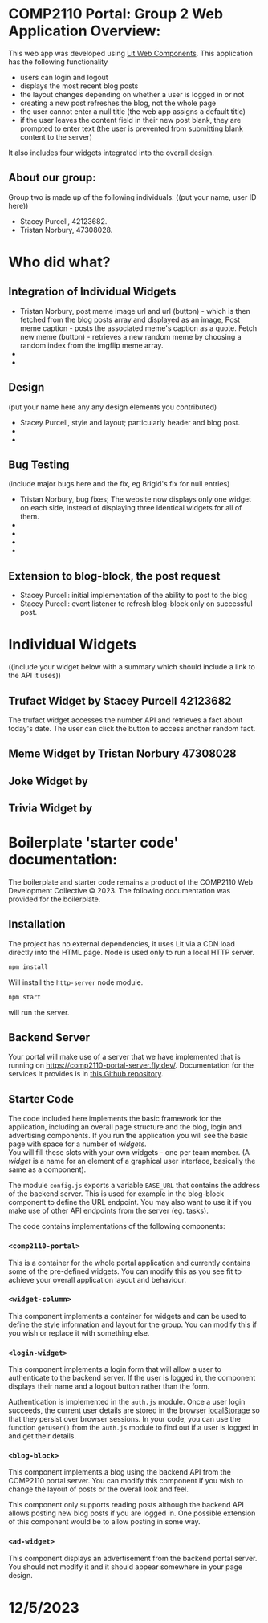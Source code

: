 # COMP2110 Portal: Group 2 Web Application Overview:
This web app was developed using [Lit Web Components](https://lit.dev/). 
This application has the following functionality
* users can login and logout
* displays the most recent blog posts
* the layout changes depending on whether a user is logged in or not
* creating a new post refreshes the blog, not the whole page
* the user cannot enter a null title (the web app assigns a default title)
* if the user leaves the content field in their new post blank, they are prompted to enter text
    (the user is prevented from submitting blank content to the server)

It also includes four widgets integrated into the overall design. 
## About our group: 
Group two is made up of the following individuals: 
((put your name, user ID here))
* Stacey Purcell, 42123682. 
* Tristan Norbury, 47308028.

# Who did what?
## Integration of Individual Widgets 
* Tristan Norbury, post meme image url and url (button) - which is then fetched from the blog posts array and displayed as an image, Post meme caption - posts the associated meme's caption as a quote. Fetch new meme (button) - retrieves a new random meme by choosing a random index from the imgflip meme array.
* 
* 


## Design 
(put your name here any any design elements you contributed)
* Stacey Purcell, style and layout; particularly header and blog post.
* 
* 

## Bug Testing
(include major bugs here and the fix, eg Brigid's fix for null entries)
* Tristan Norbury, bug fixes; The website now displays only one widget on each side, instead of displaying three identical widgets for all of them.
* 
* 
* 
* 

## Extension to blog-block, the post request
* Stacey Purcell: initial implementation of the ability to post to the blog
* Stacey Purcell: event listener to refresh blog-block only on successful post.  

# Individual Widgets
((include your widget below with a summary which should include a link to the API it uses))
## Trufact Widget by Stacey Purcell 42123682
The trufact widget accesses the number API and retrieves a fact about today's date. 
The user can click the button to access another random fact. 

## Meme Widget by Tristan Norbury 47308028

## Joke Widget by

## Trivia Widget by

# Boilerplate 'starter code' documentation: 
The boilerplate and starter code remains a product of the COMP2110 Web Development Collective © 2023. The following documentation was provided for the boilerplate.
## Installation

The project has no external dependencies, it uses Lit via a CDN load directly into
the HTML page.   Node is used only to run a local HTTP server.

```bash
npm install
```

Will install the `http-server` node module.

```bash
npm start
```

will run the server.

## Backend Server

Your portal will make use of a server that we have implemented that is running on <https://comp2110-portal-server.fly.dev/>.   Documentation for the services it provides
is in [this Github repository](https://github.com/COMP2110-2023/comp2110-portal-server/).

## Starter Code

The code included here implements the basic framework for the application, including
an overall page structure and the blog, login and advertising components.  If you run
the application you will see the basic page with space for a number of _widgets_.  
You will fill these slots with your own widgets - one per team member. (A _widget_
is a name for an element of a graphical user interface, basically the same as a
component).

The module `config.js` exports a variable `BASE_URL` that contains the address
of the backend server. This is used for example in the blog-block component
to define the URL endpoint.  You may also want to use it if you make use of
other API endpoints from the server (eg. tasks).

The code contains implementations of the following components:

### `<comp2110-portal>`

This is a container for the whole portal application and currently contains 
some of the pre-defined widgets.  You can modify this as you see fit to achieve
your overall application layout and behaviour.

### `<widget-column>`

This component implements a container for widgets and can be used to define
the style information and layout for the group.  You can modify this if you
wish or replace it with something else.

### `<login-widget>`

This component implements a login form that will allow a user to authenticate to the
backend server.   If the user is logged in, the component displays their name and
a logout button rather than the form.  

Authentication is implemented in the `auth.js` module.  Once a user login succeeds,
the current user details are stored in the browser [localStorage](https://developer.mozilla.org/en-US/docs/Web/API/Web_Storage_API/Using_the_Web_Storage_API) so that
they persist over browser sessions.  In your code, you can use the function
`getUser()` from the `auth.js` module to find out if a user is logged in and get
their details.  

### `<blog-block>`

This component implements a blog using the backend API from the COMP2110 portal server.
You can modify this component if you wish to change the layout of posts or the overall look and feel.  

This component only supports reading posts although the backend API allows posting new blog
posts if you are logged in.  One possible extension of this component would be to allow
posting in some way.

### `<ad-widget>`

This component displays an advertisement from the backend portal server. You should not
modify it and it should appear somewhere in your page design.
# 12/5/2023